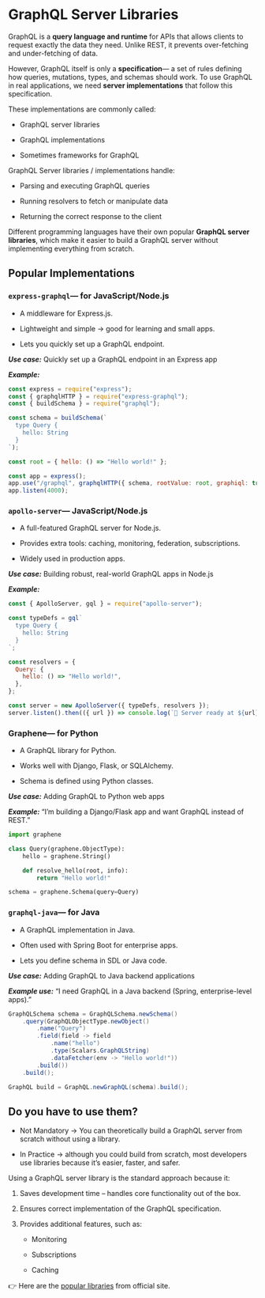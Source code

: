 # GraphQL Server Libraries

GraphQL is a **query language and runtime** for APIs that allows clients to request exactly the data they need. Unlike REST, it prevents over-fetching and under-fetching of data.

However, GraphQL itself is only a **specification**— a set of rules defining how queries, mutations, types, and schemas should work. To use GraphQL in real applications, we need **server implementations** that follow this specification.

These implementations are commonly called:

- GraphQL server libraries

- GraphQL implementations

- Sometimes frameworks for GraphQL

GraphQL Server libraries / implementations handle:

- Parsing and executing GraphQL queries

- Running resolvers to fetch or manipulate data

- Returning the correct response to the client

Different programming languages have their own popular **GraphQL server libraries**, which make it easier to build a GraphQL server without implementing everything from scratch.

## Popular Implementations

### `express-graphql`— for JavaScript/Node.js

- A middleware for Express.js.

- Lightweight and simple → good for learning and small apps.

- Lets you quickly set up a GraphQL endpoint.

**_Use case:_** Quickly set up a GraphQL endpoint in an Express app

**_Example:_**

```javascript
const express = require("express");
const { graphqlHTTP } = require("express-graphql");
const { buildSchema } = require("graphql");

const schema = buildSchema(`
  type Query {
    hello: String
  }
`);

const root = { hello: () => "Hello world!" };

const app = express();
app.use("/graphql", graphqlHTTP({ schema, rootValue: root, graphiql: true }));
app.listen(4000);
```

### `apollo-server`— JavaScript/Node.js

- A full-featured GraphQL server for Node.js.

- Provides extra tools: caching, monitoring, federation, subscriptions.

- Widely used in production apps.

**_Use case:_** Building robust, real-world GraphQL apps in Node.js

**_Example:_**

```javascript
const { ApolloServer, gql } = require("apollo-server");

const typeDefs = gql`
  type Query {
    hello: String
  }
`;

const resolvers = {
  Query: {
    hello: () => "Hello world!",
  },
};

const server = new ApolloServer({ typeDefs, resolvers });
server.listen().then(({ url }) => console.log(`🚀 Server ready at ${url}`));
```

### Graphene— for Python

- A GraphQL library for Python.

- Works well with Django, Flask, or SQLAlchemy.

- Schema is defined using Python classes.

**_Use case:_** Adding GraphQL to Python web apps

**_Example:_** “I’m building a Django/Flask app and want GraphQL instead of REST.”

```python
import graphene

class Query(graphene.ObjectType):
    hello = graphene.String()

    def resolve_hello(root, info):
        return "Hello world!"

schema = graphene.Schema(query=Query)

```

### `graphql-java`— for Java

- A GraphQL implementation in Java.

- Often used with Spring Boot for enterprise apps.

- Lets you define schema in SDL or Java code.

**_Use case:_** Adding GraphQL to Java backend applications

_**Example use:**_ “I need GraphQL in a Java backend (Spring, enterprise-level apps).”

```java
GraphQLSchema schema = GraphQLSchema.newSchema()
    .query(GraphQLObjectType.newObject()
        .name("Query")
        .field(field -> field
            .name("hello")
            .type(Scalars.GraphQLString)
            .dataFetcher(env -> "Hello world!"))
        .build())
    .build();

GraphQL build = GraphQL.newGraphQL(schema).build();

```

## Do you have to use them?

- Not Mandatory → You can theoretically build a GraphQL server from scratch without using a library.

- In Practice → although you could build from scratch, most developers use libraries because it’s easier, faster, and safer.

Using a GraphQL server library is the standard approach because it:

1. Saves development time – handles core functionality out of the box.

2. Ensures correct implementation of the GraphQL specification.

3. Provides additional features, such as:

   - Monitoring

   - Subscriptions

   - Caching

👉 Here are the [popular libraries](https://graphql.org/community/tools-and-libraries/?tags=server) from official site.
